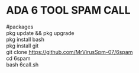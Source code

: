 # ADA 6 TOOL SPAM CALL


#packages                    
pkg update && pkg upgrade                    
pkg install bash                    
pkg install git                    
git clone https://github.com/MrVirusSpm-07/6spam     
cd 6spam                    
bash 6call.sh
